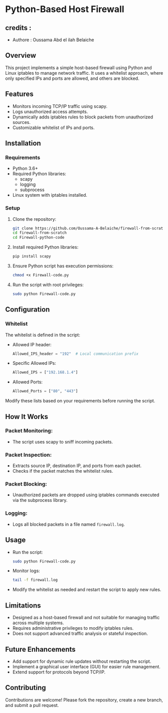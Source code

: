 
# Python-Based Host Firewall

## credits : 
 - Authore : Oussama Abd el ilah Belaiche

## Overview

This project implements a simple host-based firewall using Python and Linux iptables to manage network traffic. It uses a whitelist approach, where only specified IPs and ports are allowed, and others are blocked.

## Features

- Monitors incoming TCP/IP traffic using scapy.
- Logs unauthorized access attempts.
- Dynamically adds iptables rules to block packets from unauthorized sources.
- Customizable whitelist of IPs and ports.

## Installation

### Requirements

- Python 3.6+
- Required Python libraries:
  - scapy
  - logging
  - subprocess
- Linux system with iptables installed.

### Setup

1. Clone the repository:

   ```bash
   git clone https://github.com/Oussama-A-Belaiche/firewall-from-scratch
   cd firewall-from-scratch
   cd Firewall-python-code
   ```

2. Install required Python libraries:

   ```bash
   pip install scapy
   ```

3. Ensure Python script has execution permissions:

   ```bash
   chmod +x Firewall-code.py
   ```

4. Run the script with root privileges:

   ```bash
   sudo python Firewall-code.py
   ```

## Configuration

### Whitelist

The whitelist is defined in the script:

- Allowed IP header:

  ```python
  Allowed_IPS_header = "192"  # Local communication prefix
  ```

- Specific Allowed IPs:

  ```python
  Allowed_IPS = ["192.168.1.4"]
  ```

- Allowed Ports:

  ```python
  Allowed_Ports = ["80", "443"]
  ```

Modify these lists based on your requirements before running the script.

## How It Works

### Packet Monitoring:

- The script uses scapy to sniff incoming packets.

### Packet Inspection:

- Extracts source IP, destination IP, and ports from each packet.
- Checks if the packet matches the whitelist rules.

### Packet Blocking:

- Unauthorized packets are dropped using iptables commands executed via the subprocess library.

### Logging:

- Logs all blocked packets in a file named `firewall.log`.

## Usage

- Run the script:

  ```bash
  sudo python Firewall-code.py
  ```

- Monitor logs:

  ```bash
  tail -f firewall.log
  ```

- Modify the whitelist as needed and restart the script to apply new rules.

## Limitations

- Designed as a host-based firewall and not suitable for managing traffic across multiple systems.
- Requires administrative privileges to modify iptables rules.
- Does not support advanced traffic analysis or stateful inspection.

## Future Enhancements

- Add support for dynamic rule updates without restarting the script.
- Implement a graphical user interface (GUI) for easier rule management.
- Extend support for protocols beyond TCP/IP.


## Contributing

Contributions are welcome! Please fork the repository, create a new branch, and submit a pull request.
```
